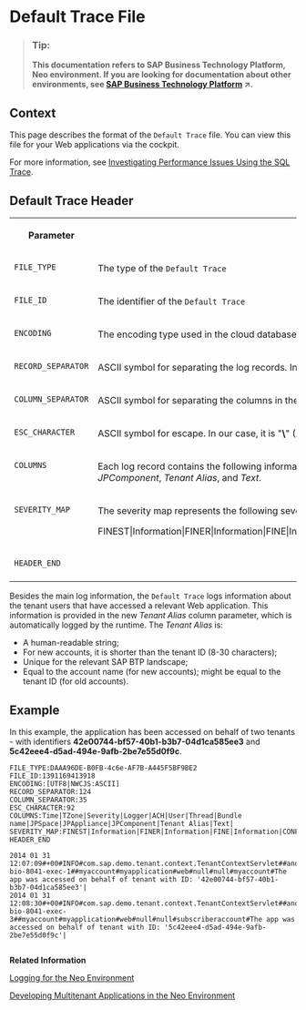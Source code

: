 <!-- loio1b651b3aa5f54538a8f452f6fda0f5c3 -->

# Default Trace File

> ### Tip:  
> **This documentation refers to SAP Business Technology Platform, Neo environment. If you are looking for documentation about other environments, see [SAP Business Technology Platform](https://help.sap.com/viewer/65de2977205c403bbc107264b8eccf4b/Cloud/en-US/6a2c1ab5a31b4ed9a2ce17a5329e1dd8.html "SAP Business Technology Platform (SAP BTP) is an integrated offering comprised of four technology portfolios: database and data management, application development and integration, analytics, and intelligent technologies. The platform offers users the ability to turn data into business value, compose end-to-end business processes, and build and extend SAP applications quickly.") :arrow_upper_right:.**



## Context

This page describes the format of the `Default Trace` file. You can view this file for your Web applications via the cockpit.

For more information, see [Investigating Performance Issues Using the SQL Trace](../30-development-neo/investigating-performance-issues-using-the-sql-trace-e820e18.md).



## Default Trace Header


<table>
<tr>
<th valign="top">

Parameter



</th>
<th valign="top">

Description



</th>
</tr>
<tr>
<td valign="top">

`FILE_TYPE`



</td>
<td valign="top">

The type of the `Default Trace`



</td>
</tr>
<tr>
<td valign="top">

`FILE_ID`



</td>
<td valign="top">

The identifier of the `Default Trace`



</td>
</tr>
<tr>
<td valign="top">

`ENCODING`



</td>
<td valign="top">

The encoding type used in the cloud database



</td>
</tr>
<tr>
<td valign="top">

`RECORD_SEPARATOR`



</td>
<td valign="top">

ASCII symbol for separating the log records. In our case, it is "**|**" \(ASCII code: **124**\)



</td>
</tr>
<tr>
<td valign="top">

`COLUMN_SEPARATOR`



</td>
<td valign="top">

ASCII symbol for separating the columns in the `Default Trace`. In our case, it is "**\#**" \(ASCII code: **35**\)



</td>
</tr>
<tr>
<td valign="top">

`ESC_CHARACTER`



</td>
<td valign="top">

ASCII symbol for escape. In our case, it is "**\\**" \(ASCII code: **92**\)



</td>
</tr>
<tr>
<td valign="top">

`COLUMNS`



</td>
<td valign="top">

Each log record contains the following information in the order displayed in the log file header: *Time*, *TZone*, *Severity*, *Logger*, *ACH*, *User*, *Thread*, *Bundle name*, *JPSpace*, *JPAppliance*, *JPComponent*, *Tenant Alias*, and *Text*.



</td>
</tr>
<tr>
<td valign="top">

`SEVERITY_MAP`



</td>
<td valign="top">

The severity map represents the following severity levels order:

FINEST|Information|FINER|Information|FINE|Information|CONFIG|Information|DEBUG|Information|PATH|Information|INFO|Information|WARNING|Warning|ERROR|Error|SEVERE|Error|FATAL|Error



</td>
</tr>
<tr>
<td valign="top">

`HEADER_END`



</td>
<td valign="top">

 



</td>
</tr>
</table>

Besides the main log information, the `Default Trace` logs information about the tenant users that have accessed a relevant Web application. This information is provided in the new *Tenant Alias* column parameter, which is automatically logged by the runtime. The *Tenant Alias* is:

-   A human-readable string;
-   For new accounts, it is shorter than the tenant ID \(8-30 characters\);
-   Unique for the relevant SAP BTP landscape;
-   Equal to the account name \(for new accounts\); might be equal to the tenant ID \(for old accounts\).



## Example

In this example, the application has been accessed on behalf of two tenants - with identifiers **42e00744-bf57-40b1-b3b7-04d1ca585ee3** and **5c42eee4-d5ad-494e-9afb-2be7e55d0f9c**.

```
FILE_TYPE:DAAA96DE-B0FB-4c6e-AF7B-A445F5BF9BE2
FILE_ID:1391169413918
ENCODING:[UTF8|NWCJS:ASCII]
RECORD_SEPARATOR:124
COLUMN_SEPARATOR:35
ESC_CHARACTER:92
COLUMNS:Time|TZone|Severity|Logger|ACH|User|Thread|Bundle name|JPSpace|JPAppliance|JPComponent|Tenant Alias|Text|
SEVERITY_MAP:FINEST|Information|FINER|Information|FINE|Information|CONFIG|Information|DEBUG|Information|PATH|Information|INFO|Information|WARNING|Warning|ERROR|Error|SEVERE|Error|FATAL|Error
HEADER_END

2014 01 31 12:07:09#+00#INFO#com.sap.demo.tenant.context.TenantContextServlet##anonymous#http-bio-8041-exec-1##myaccount#myapplication#web#null#null#myaccount#The app was accessed on behalf of tenant with ID: '42e00744-bf57-40b1-b3b7-04d1ca585ee3'|
2014 01 31 12:08:30#+00#INFO#com.sap.demo.tenant.context.TenantContextServlet##anonymous#http-bio-8041-exec-3##myaccount#myapplication#web#null#null#subscriberaccount#The app was accessed on behalf of tenant with ID: '5c42eee4-d5ad-494e-9afb-2be7e55d0f9c'|


```

**Related Information**  


[Logging for the Neo Environment](https://help.sap.com/viewer/ee8e8a203e024bbb8c8c2d03fce527dc/Cloud/en-US/e6e8ccd3bb571014b6afdc54744eef4d.html)

[Developing Multitenant Applications in the Neo Environment](../30-development-neo/developing-multitenant-applications-in-the-neo-environment-54a7615.md "In the Neo environment of SAP BTP, you can develop and run multitenant (tenant-aware) applications. These applications run on a shared compute unit that can be used by multiple consumers (tenants). Each consumer accesses the application through a dedicated URL.")

